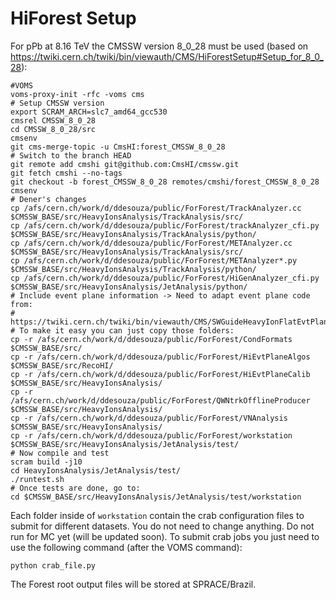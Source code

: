# HiForest Setup


For pPb at 8.16 TeV the CMSSW version 8_0_28 must be used (based on https://twiki.cern.ch/twiki/bin/viewauth/CMS/HiForestSetup#Setup_for_8_0_28):

```
#VOMS
voms-proxy-init -rfc -voms cms
# Setup CMSSW version
export SCRAM_ARCH=slc7_amd64_gcc530
cmsrel CMSSW_8_0_28
cd CMSSW_8_0_28/src
cmsenv
git cms-merge-topic -u CmsHI:forest_CMSSW_8_0_28
# Switch to the branch HEAD
git remote add cmshi git@github.com:CmsHI/cmssw.git
git fetch cmshi --no-tags
git checkout -b forest_CMSSW_8_0_28 remotes/cmshi/forest_CMSSW_8_0_28
cmsenv
# Dener's changes
cp /afs/cern.ch/work/d/ddesouza/public/ForForest/TrackAnalyzer.cc $CMSSW_BASE/src/HeavyIonsAnalysis/TrackAnalysis/src/
cp /afs/cern.ch/work/d/ddesouza/public/ForForest/trackAnalyzer_cfi.py $CMSSW_BASE/src/HeavyIonsAnalysis/TrackAnalysis/python/
cp /afs/cern.ch/work/d/ddesouza/public/ForForest/METAnalyzer.cc $CMSSW_BASE/src/HeavyIonsAnalysis/TrackAnalysis/src/
cp /afs/cern.ch/work/d/ddesouza/public/ForForest/METAnalyzer*.py $CMSSW_BASE/src/HeavyIonsAnalysis/TrackAnalysis/python/
cp /afs/cern.ch/work/d/ddesouza/public/ForForest/HiGenAnalyzer_cfi.py $CMSSW_BASE/src/HeavyIonsAnalysis/JetAnalysis/python/ 
# Include event plane information -> Need to adapt event plane code from: 
# https://twiki.cern.ch/twiki/bin/viewauth/CMS/SWGuideHeavyIonFlatEvtPlane#CMSSW_8_0_24_Instructions_2016_p
# To make it easy you can just copy those folders:
cp -r /afs/cern.ch/work/d/ddesouza/public/ForForest/CondFormats $CMSSW_BASE/src/
cp -r /afs/cern.ch/work/d/ddesouza/public/ForForest/HiEvtPlaneAlgos $CMSSW_BASE/src/RecoHI/
cp -r /afs/cern.ch/work/d/ddesouza/public/ForForest/HiEvtPlaneCalib $CMSSW_BASE/src/HeavyIonsAnalysis/
cp -r /afs/cern.ch/work/d/ddesouza/public/ForForest/QWNtrkOfflineProducer $CMSSW_BASE/src/HeavyIonsAnalysis/
cp -r /afs/cern.ch/work/d/ddesouza/public/ForForest/VNAnalysis $CMSSW_BASE/src/HeavyIonsAnalysis/
cp -r /afs/cern.ch/work/d/ddesouza/public/ForForest/workstation $CMSSW_BASE/src/HeavyIonsAnalysis/JetAnalysis/test/
# Now compile and test
scram build -j10
cd HeavyIonsAnalysis/JetAnalysis/test/
./runtest.sh
# Once tests are done, go to:
cd $CMSSW_BASE/src/HeavyIonsAnalysis/JetAnalysis/test/workstation
```
Each folder inside of ```workstation``` contain the crab configuration files to submit for different datasets. You do not need to change anything. Do not run for MC yet (will be updated soon).
To submit crab jobs you just need to use the following command (after the VOMS command):
```
python crab_file.py
```
The Forest root output files will be stored at SPRACE/Brazil.
